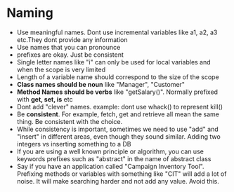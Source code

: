# Naming
* Use meaningful names. Dont use incremental variables like a1, a2, a3 etc.They dont provide any information
* Use names that you can pronounce
* prefixes are okay. Just be consistent
* Single letter names like "i" can only be used for local variables and when the scope is very limited
* Length  of a variable name should correspond to the size of the scope
* **Class names should be noun** like "Manager", "Customer"
* **Method Names should be verbs** like "getSalary()". Normally prefixed with **get,  set, is** etc
* Dont add "clever" names. example: dont use whack() to represent kill()
* Be **consistent**. For example, fetch, get and retrieve all mean the same thing. Be consistent with the choice.
* While consistency is  important, sometimes we need to use "add" and "insert" in different areas, even though they sound similar. Adding two integers vs inserting something to a DB
* If you are using a well known principle or algorithm, you can use keywords prefixes such as "abstract" in the name of abstract class
* Say if you have an application called "Campaign Inventory Tool". Prefixing methods or variables with something like "CIT"  will add a lot of noise. It will make searching harder  and not add any value. Avoid this.
